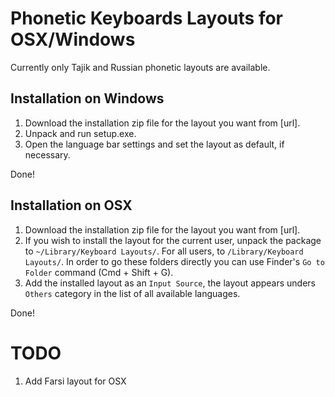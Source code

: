 # Phonetic Keyboards Layouts for OSX/Windows
Currently only Tajik and Russian phonetic layouts are available.

## Installation on Windows
1. Download the installation zip file for the layout you want from [url].
2. Unpack and run setup.exe.
3. Open the language bar settings and set the layout as default, if necessary.

Done!

## Installation on OSX
1. Download the installation zip file for the layout you want from [url].
2. If you wish to install the layout for the current user, unpack the package to `~/Library/Keyboard Layouts/`. For all users, to `/Library/Keyboard Layouts/`. In order to go these folders directly you can use Finder's `Go to Folder` command (Cmd + Shift + G).
3. Add the installed layout as an `Input Source`, the layout appears unders `Others` category in the list of all available languages.

Done!

# TODO
1. Add Farsi layout for OSX
